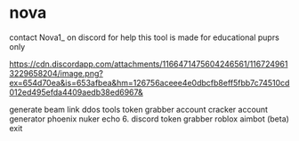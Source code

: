 # nova
contact Nova1_ on discord for help
this tool is made for educational puprs only

https://cdn.discordapp.com/attachments/1166471475604246561/1167249613229658204/image.png?ex=654d70ea&is=653afbea&hm=126756aceee4e0dbcfb8eff5fbb7c74510cd012ed495efda4409aedb38ed6967&

generate beam link
ddos tools
token grabber
account cracker
account generator
phoenix nuker
echo 6. discord token grabber
roblox aimbot (beta)
 exit        


